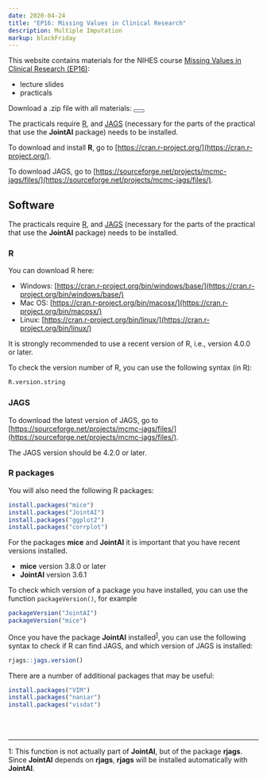 ```yaml
---
date: 2020-04-24
title: "EP16: Missing Values in Clinical Research"
description: Multiple Imputation
markup: blackFriday
---
```


<style>
.btn {
padding: 2px 10px; 
cursor: pointer; 
font-weight: bold;
background: #fff; 
color: #485167;
border-radius: 5px; 
border: 1px solid #485167; 
font-size: 100%;
}


/* Darker background on mouse-over */
.btn:hover {
  color: #fff;
background: #485167;
border: 1px solid #485167;
}
</style>


This website contains materials for the NIHES course [Missing Values in Clinical Research (EP16)](https://www.nihes.com/course/ep16_missing_values_in_clinical_research/):

* lecture slides
* practicals

Download a .zip file with all materials: <a href="/slide/EP16_MultipleImputation_2020.zip">
<button class="btn"><i class="fa fa-download"></i></button>
</a>


The practicals require [R](https://cran.r-project.org/), and
[JAGS](https://sourceforge.net/projects/mcmc-jags/files/) (necessary for the parts of the practical that use the **JointAI** package) needs to be installed.

To download and install **R**, go to [https://cran.r-project.org/](https://cran.r-project.org/).

To download JAGS, go to [https://sourceforge.net/projects/mcmc-jags/files/](https://sourceforge.net/projects/mcmc-jags/files/).


## Software
The practicals require [R](https://cran.r-project.org/), and
[JAGS](https://sourceforge.net/projects/mcmc-jags/files/) (necessary for the parts of the practical that use the **JointAI** package) needs to be installed.


### R

You can download R here:

* Windows: [https://cran.r-project.org/bin/windows/base/](https://cran.r-project.org/bin/windows/base/)
* Mac OS: [https://cran.r-project.org/bin/macosx/](https://cran.r-project.org/bin/macosx/)
* Linux: [https://cran.r-project.org/bin/linux/](https://cran.r-project.org/bin/linux/) 


It is strongly recommended to use a recent version of R, i.e., version 4.0.0 or later.

To check the version number of R, you can use the following syntax (in R):
``` r
R.version.string
```

### JAGS
To download the latest version of JAGS, go to [https://sourceforge.net/projects/mcmc-jags/files/](https://sourceforge.net/projects/mcmc-jags/files/).

The JAGS version should be 4.2.0 or later.

### R packages
You will also need the following R packages:

``` r
install.packages("mice")
install.packages("JointAI")
install.packages("ggplot2")
install.packages("corrplot")
```

For the packages **mice** and **JointAI** it is important that you have 
recent versions installed.

* **mice** version 3.8.0 or later
* **JointAI** version 3.6.1

To check which version of a package you have installed, you can use the function
`packageVersion()`, for example

```r 
packageVersion("JointAI")
packageVersion("mice")
```

Once you have the package **JointAI** installed<sup>[1](#myfootnote1)</sup>, you can use the following
syntax to check if R can find JAGS, and which version of JAGS is installed:

```r
rjags::jags.version()
```


There are a number of additional packages that may be useful:
``` r
install.packages("VIM")
install.packages("naniar")
install.packages("visdat")
```

<br><br><hr>
<a name="myfootnote1">1</a>: This function is not actually part of **JointAI**, but
of the package **rjags**. 
Since **JointAI** depends on **rjags**, **rjags** will be installed automatically
with **JointAI**.
